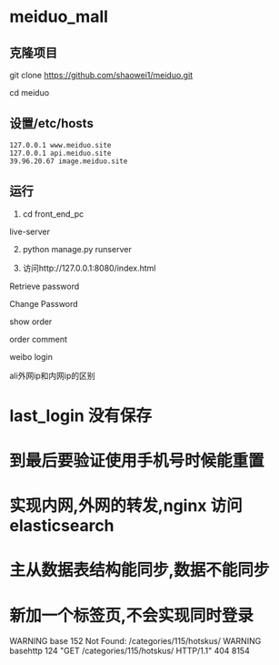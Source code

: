 # meiduo_mall

## 克隆项目

git clone https://github.com/shaowei1/meiduo.git

cd meiduo

## 设置/etc/hosts

```shell
127.0.0.1 www.meiduo.site
127.0.0.1 api.meiduo.site
39.96.20.67 image.meiduo.site
```


## 运行

1. cd front_end_pc

live-server

2. python manage.py runserver

3. 访问http://127.0.0.1:8080/index.html



Retrieve password

Change Password

show order

order comment 

weibo login



ali外网ip和内网ip的区别


# last_login 没有保存

# 到最后要验证使用手机号时候能重置

# 实现内网,外网的转发,nginx 访问elasticsearch

# 主从数据表结构能同步,数据不能同步

# 新加一个标签页,不会实现同时登录

WARNING base 152 Not Found: /categories/115/hotskus/
WARNING basehttp 124 "GET /categories/115/hotskus/ HTTP/1.1" 404 8154

